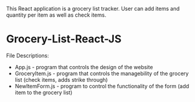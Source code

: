 This React application is a grocery list tracker. User can add items and quantity per item as well as check items.

# Grocery-List-React-JS

File Descriptions:
- App.js - program that controls the design of the website
- GroceryItem.js - program that controls the managebility of the grocery list (check items, adds strike through)
- NewItemForm.js - program to control the functionality of the form (add item to the grocery list)
